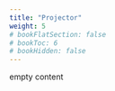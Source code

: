 ```yaml
---
title: "Projector"
weight: 5
# bookFlatSection: false
# bookToc: 6
# bookHidden: false
---
```


empty content
